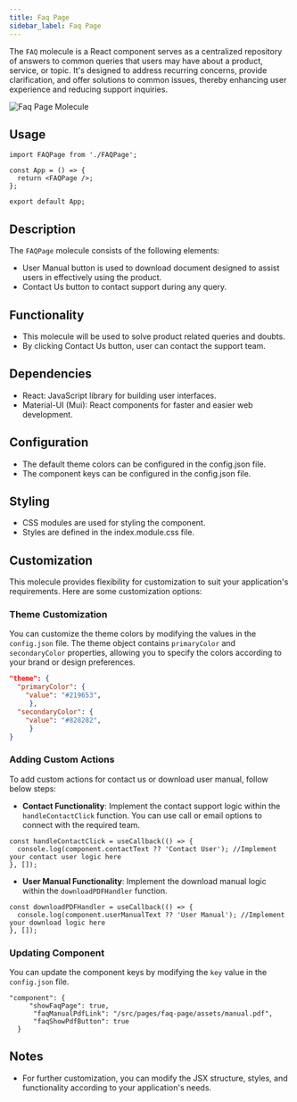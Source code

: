 ```yaml
---
title: Faq Page
sidebar_label: Faq Page
---
```


<head>
  <title> Faq Page </title>
  <meta name="description" content="your meta content goes here" />
</head>

The `FAQ` molecule is a React component serves as a centralized repository of answers to common queries that users may have about a product, service, or topic. It's designed to address recurring concerns, provide clarification, and offer solutions to common issues, thereby enhancing user experience and reducing support inquiries.

<img src="/img/molecules/faqPage.png" alt="Faq Page Molecule" />

## Usage

```tsx
import FAQPage from './FAQPage';

const App = () => {
  return <FAQPage />;
};

export default App;
```

## Description

The `FAQPage` molecule consists of the following elements:

- User Manual button is used to download document designed to assist users in effectively using the product.
- Contact Us button to contact support during any query.

## Functionality

- This molecule will be used to solve product related queries and doubts.
- By clicking Contact Us button, user can contact the support team.

## Dependencies

- React: JavaScript library for building user interfaces.
- Material-UI (Mui): React components for faster and easier web development.

## Configuration

- The default theme colors can be configured in the config.json file.
- The component keys can be configured in the config.json file.

## Styling

- CSS modules are used for styling the component.
- Styles are defined in the index.module.css file.

## Customization

This molecule provides flexibility for customization to suit your application's requirements. Here are some customization options:

### Theme Customization

You can customize the theme colors by modifying the values in the `config.json` file. The theme object contains `primaryColor` and `secondaryColor` properties, allowing you to specify the colors according to your brand or design preferences.

```json
"theme": {
  "primaryColor": {
    "value": "#219653",
     },
  "secondaryColor": {
    "value": "#828282",
     }
}
```

### Adding Custom Actions

To add custom actions for contact us or download user manual, follow below steps:

- **Contact Functionality**: Implement the contact support logic within the `handleContactClick` function. You can use call or email options to connect with the required team.

```tsx
const handleContactClick = useCallback(() => {
  console.log(component.contactText ?? 'Contact User'); //Implement your contact user logic here
}, []);
```

- **User Manual Functionality**: Implement the download manual logic within the `downloadPDFHandler` function.

```tsx
const downloadPDFHandler = useCallback(() => {
  console.log(component.userManualText ?? 'User Manual'); //Implement your download logic here
}, []);
```

### Updating Component

You can update the component keys by modifying the `key` value in the `config.json` file.

```tsx
"component": {
     "showFaqPage": true,
      "faqManualPdfLink": "/src/pages/faq-page/assets/manual.pdf",
      "faqShowPdfButton": true
  }
```

## Notes

- For further customization, you can modify the JSX structure, styles, and functionality according to your application's needs.
